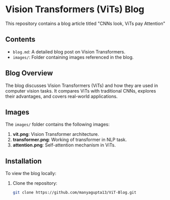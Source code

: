 # Vision Transformers (ViTs) Blog

This repository contains a blog article titled "CNNs look, ViTs pay Attention"

## Contents

- `blog.md`: A detailed blog post on Vision Transformers.
- `images/`: Folder containing images referenced in the blog.

## Blog Overview

The blog discusses Vision Transformers (ViTs) and how they are used in computer vision tasks. It compares ViTs with traditional CNNs, explores their advantages, and covers real-world applications.

## Images

The `images/` folder contains the following images:
1. **vit.png**: Vision Transformer architecture.
2. **transformer.png**: Working of transformer in NLP task.
3. **attention.png**: Self-attention mechanism in ViTs.

## Installation

To view the blog locally:

1. Clone the repository:
   ```bash
   git clone https://github.com/manyagupta13/ViT-Blog.git
